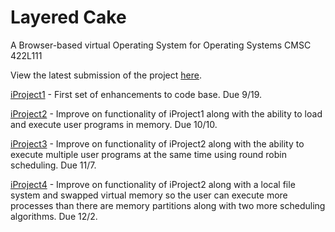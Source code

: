 Layered Cake
============

A Browser-based virtual Operating System for Operating Systems CMSC 422L111

View the latest submission of the project <a href="http://bsilvia.github.com/Layered-Cake">here</a>.

<a href="http://labouseur.com/courses/os/iProject1.pdf">iProject1</a> - First set of enhancements to code base.  Due 9/19.

<a href="http://labouseur.com/courses/os/iProject2.pdf">iProject2</a> - Improve on functionality of iProject1 along with the ability to load and execute user programs in memory.  Due 10/10.

<a href="http://labouseur.com/courses/os/iProject3.pdf">iProject3</a> - Improve on functionality of iProject2 along with the ability to execute multiple user programs at the same time using round robin scheduling.  Due 11/7.

<a href="http://labouseur.com/courses/os/iProject4.pdf">iProject4</a> - Improve on functionality of iProject2 along with a local file system and swapped virtual memory so the user can execute more processes than there are memory partitions along with two more scheduling algorithms.  Due 12/2.
